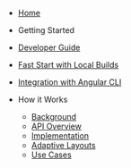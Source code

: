 *  [Home](https://github.com/angular/flex-layout/wiki)
*  Getting Started
  *  [Developer Guide](https://github.com/angular/flex-layout/wiki/Developer-Guide)
  *  [Fast Start with Local Builds](https://github.com/angular/flex-layout/wiki/Fast-Start-with-Local-Builds)
  *  [Integration with Angular CLI](https://github.com/angular/flex-layout/wiki/Integration-with-Angular-CLI)

* How it Works
  *  [Background](https://github.com/angular/flex-layout/wiki/Background)
  *  [API Overview](https://github.com/angular/flex-layout/wiki/API-Overview)
  *  [Implementation](https://github.com/angular/flex-layout/wiki/Implementation)
  *  [Adaptive Layouts](https://github.com/angular/flex-layout/wiki/Adaptive-Layouts)
  *  [Use Cases](https://github.com/angular/flex-layout/wiki/Use-Cases)
  

  


